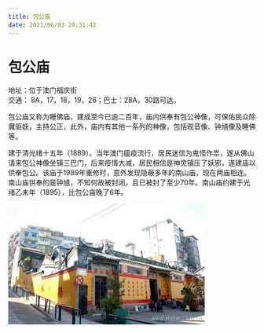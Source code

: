 ```yaml
---
title: 包公庙  
date: 2021/06/03 20:31:43  
---
```

  
# 包公庙  
地址：位于澳门福庆街  
交通： 8A，17，18，19，26；巴士：28A，30路可达。  
  
包公庙又称为睡佛庙，建成至今已逾二百年，庙内供奉有包公神像，可保佑民众除魔驱妖，主持公正，此外，庙内有其他一系列的神像，包括观音像、钟馗像及睡佛等。  
  
建于清光绪十五年（1889）。当年澳门瘟疫流行，居民迷信为鬼怪作祟，遂从佛山请来包公神像坐镇三巴门，后来疫情大减，居民相信是神灵镇压了妖邪，遂建庙以供奉包公。该庙于1989年重修时，意外发现隐蔽多年的南山庙，现在两庙相连。南山庙供奉的是钟馗，不知何故被封闭，且已被封了至少70年。南山庙约建于光绪乙未年（1895），比包公庙晚了6年。  
  
![](https://raw.githubusercontent.com/szqq0512/Pic/main/img/202201212111526.png)  
  
